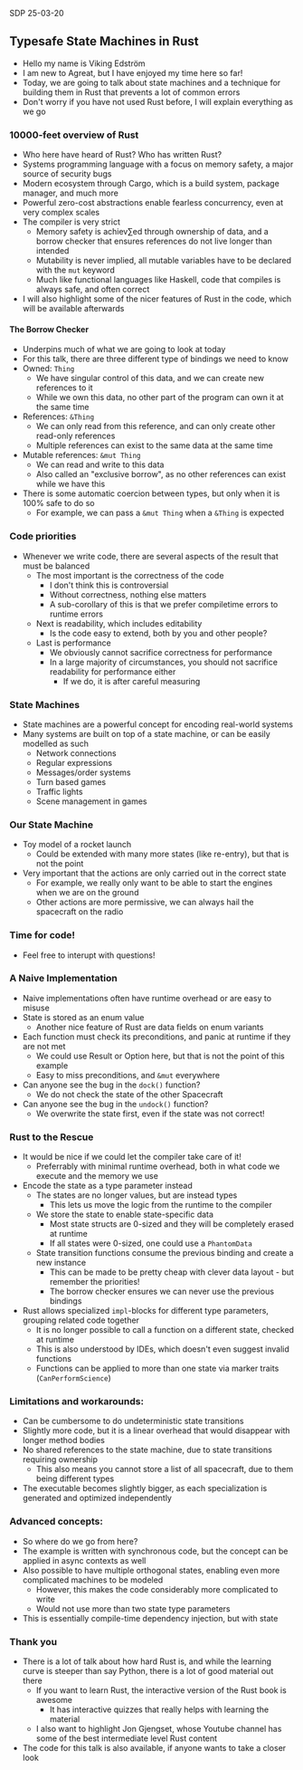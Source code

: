 SDP 25-03-20

## Typesafe State Machines in Rust
 - Hello my name is Viking Edström 
 - I am new to Agreat, but I have enjoyed my time here so far!
 - Today, we are going to talk about state machines and a technique for building them in Rust that prevents a lot of common errors
 - Don't worry if you have not used Rust before, I will explain everything as we go

### 10000-feet overview of Rust
 - Who here have heard of Rust? Who has written Rust?
 - Systems programming language with a focus on memory safety, a major source of security bugs
 - Modern ecosystem through Cargo, which is a build system, package manager, and much more
 - Powerful zero-cost abstractions enable fearless concurrency, even at very complex scales
 - The compiler is very strict
   - Memory safety is achiev∑ed through ownership of data, and a borrow checker that ensures references do not live longer than intended
   - Mutability is never implied, all mutable variables have to be declared with the `mut` keyword
   - Much like functional languages like Haskell, code that compiles is always safe, and often correct
 - I will also highlight some of the nicer features of Rust in the code, which will be available afterwards

#### The Borrow Checker
 - Underpins much of what we are going to look at today
 - For this talk, there are three different type of bindings we need to know
 - Owned: `Thing`
   - We have singular control of this data, and we can create new references to it
   - While we own this data, no other part of the program can own it at the same time
 - References: `&Thing`
   - We can only read from this reference, and can only create other read-only references
   - Multiple references can exist to the same data at the same time
 - Mutable references: `&mut Thing`
   - We can read and write to this data
   - Also called an "exclusive borrow", as no other references can exist while we have this
 - There is some automatic coercion between types, but only when it is 100% safe to do so
   - For example, we can pass a `&mut Thing` when a `&Thing` is expected

### Code priorities
 - Whenever we write code, there are several aspects of the result that must be balanced
   - The most important is the correctness of the code
     - I don't think this is controversial
     - Without correctness, nothing else matters
     - A sub-corollary of this is that we prefer compiletime errors to runtime errors
   - Next is readability, which includes editability
     - Is the code easy to extend, both by you and other people?
   - Last is performance
     - We obviously cannot sacrifice correctness for performance
     - In a large majority of circumstances, you should not sacrifice readability for performance either
       - If we do, it is after careful measuring

### State Machines
 - State machines are a powerful concept for encoding real-world systems
 - Many systems are built on top of a state machine, or can be easily modelled as such
   - Network connections
   - Regular expressions
   - Messages/order systems
   - Turn based games
   - Traffic lights
   - Scene management in games

### Our State Machine
 - Toy model of a rocket launch
   - Could be extended with many more states (like re-entry), but that is not the point
 - Very important that the actions are only carried out in the correct state
   - For example, we really only want to be able to start the engines when we are on the ground
   - Other actions are more permissive, we can always hail the spacecraft on the radio

### Time for code!
 - Feel free to interupt with questions!

### A Naive Implementation
 - Naive implementations often have runtime overhead or are easy to misuse
 - State is stored as an enum value
   - Another nice feature of Rust are data fields on enum variants
 - Each function must check its preconditions, and panic at runtime if they are not met
   - We could use Result or Option here, but that is not the point of this example
   - Easy to miss preconditions, and `&mut` everywhere
 - Can anyone see the bug in the `dock()` function?
   - We do not check the state of the other Spacecraft
 - Can anyone see the bug in the `undock()` function?
   - We overwrite the state first, even if the state was not correct!

### Rust to the Rescue
 - It would be nice if we could let the compiler take care of it!
   - Preferrably with minimal runtime overhead, both in what code we execute and the memory we use
 - Encode the state as a type parameter instead
   - The states are no longer values, but are instead types
     - This lets us move the logic from the runtime to the compiler
   - We store the state to enable state-specific data
     - Most state structs are 0-sized and they will be completely erased at runtime
     - If all states were 0-sized, one could use a `PhantomData`
   - State transition functions consume the previous binding and create a new instance
     - This can be made to be pretty cheap with clever data layout - but remember the priorities!
     - The borrow checker ensures we can never use the previous bindings
 - Rust allows specialized `impl`-blocks for different type parameters, grouping related code together
   - It is no longer possible to call a function on a different state, checked at runtime
   - This is also understood by IDEs, which doesn't even suggest invalid functions
   - Functions can be applied to more than one state via marker traits (`CanPerformScience`)

### Limitations and workarounds:
 - Can be cumbersome to do undeterministic state transitions
 - Slightly more code, but it is a linear overhead that would disappear with longer method bodies
 - No shared references to the state machine, due to state transitions requiring ownership
   - This also means you cannot store a list of all spacecraft, due to them being different types
 - The executable becomes slightly bigger, as each specialization is generated and optimized independently

### Advanced concepts:
 - So where do we go from here?
 - The example is written with synchronous code, but the concept can be applied in async contexts as well
 - Also possible to have multiple orthogonal states, enabling even more complicated machines to be modeled
   - However, this makes the code considerably more complicated to write
   - Would not use more than two state type parameters
 - This is essentially compile-time dependency injection, but with state

### Thank you
 - There is a lot of talk about how hard Rust is, and while the learning curve is steeper than say Python, there is a lot of good material out there
   - If you want to learn Rust, the interactive version of the Rust book is awesome
     - It has interactive quizzes that really helps with learning the material
   - I also want to highlight Jon Gjengset, whose Youtube channel has some of the best intermediate level Rust content
 - The code for this talk is also available, if anyone wants to take a closer look